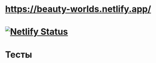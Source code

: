 # https://beauty-worlds.netlify.app/
# [![Netlify Status](https://api.netlify.com/api/v1/badges/58a49614-805a-4474-b52e-b3cd1ddba7fe/deploy-status)](https://app.netlify.com/sites/beauty-worlds/deploys)
#
#
# Тесты
#
#
#

